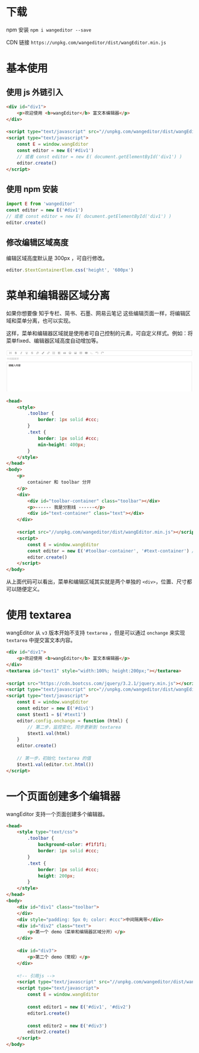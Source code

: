 # 下载

npm 安装 `npm i wangeditor --save`

CDN 链接 `https://unpkg.com/wangeditor/dist/wangEditor.min.js`

# 基本使用

## 使用 js 外链引入

```html
<div id="div1">
    <p>欢迎使用 <b>wangEditor</b> 富文本编辑器</p>
</div>

<script type="text/javascript" src="//unpkg.com/wangeditor/dist/wangEditor.min.js"></script>
<script type="text/javascript">
    const E = window.wangEditor
    const editor = new E('#div1')
    // 或者 const editor = new E( document.getElementById('div1') )
    editor.create()
</script>
```

## 使用 npm 安装

```js
import E from 'wangeditor'
const editor = new E('#div1')
// 或者 const editor = new E( document.getElementById('div1') )
editor.create()
```

## 修改编辑区域高度

编辑区域高度默认是 300px ，可自行修改。

```js
editor.$textContainerElem.css('height', '600px')
```

# 菜单和编辑器区域分离

如果你想要像 知乎专栏、简书、石墨、网易云笔记 这些编辑页面一样，将编辑区域和菜单分离，也可以实现。

这样，菜单和编辑器区域就是使用者可自己控制的元素，可自定义样式。例如：将菜单fixed、编辑器区域高度自动增加等。

![](./_images/separate.png)

```html
<head>
    <style>
        .toolbar {
            border: 1px solid #ccc;
        }
        .text {
            border: 1px solid #ccc;
            min-height: 400px;
        }
    </style>
</head>
<body>
    <p>
        container 和 toolbar 分开
    </p>
    <div>
        <div id="toolbar-container" class="toolbar"></div>
        <p>------ 我是分割线 ------</p>
        <div id="text-container" class="text"></div>
    </div>

    <script src="//unpkg.com/wangeditor/dist/wangEditor.min.js"></script>
    <script>
        const E = window.wangEditor
        const editor = new E('#toolbar-container', '#text-container') // 传入两个元素
        editor.create()
    </script>
</body>
```

从上面代码可以看出，菜单和编辑区域其实就是两个单独的 `<div>`，位置、尺寸都可以随便定义。

# 使用 textarea

wangEditor 从 `v3` 版本开始不支持 `textarea` ，但是可以通过 `onchange` 来实现 `textarea` 中提交富文本内容。

```html
<div id="div1">
    <p>欢迎使用 <b>wangEditor</b> 富文本编辑器</p>
</div>
<textarea id="text1" style="width:100%; height:200px;"></textarea>

<script src="https://cdn.bootcss.com/jquery/3.2.1/jquery.min.js"></script>
<script type="text/javascript" src="//unpkg.com/wangeditor/dist/wangEditor.min.js"></script>
<script type="text/javascript">
    const E = window.wangEditor
    const editor = new E('#div1')
    const $text1 = $('#text1')
    editor.config.onchange = function (html) {
        // 第二步，监控变化，同步更新到 textarea
        $text1.val(html)
    }
    editor.create()

    // 第一步，初始化 textarea 的值
    $text1.val(editor.txt.html())
</script>
```

# 一个页面创建多个编辑器

wangEditor 支持一个页面创建多个编辑器。

```html
<head>
    <style type="text/css">
        .toolbar {
            background-color: #f1f1f1;
            border: 1px solid #ccc;
        }
        .text {
            border: 1px solid #ccc;
            height: 200px;
        }
    </style>
</head>
<body>
    <div id="div1" class="toolbar">
    </div>
    <div style="padding: 5px 0; color: #ccc">中间隔离带</div>
    <div id="div2" class="text">
        <p>第一个 demo（菜单和编辑器区域分开）</p>
    </div>

    <div id="div3">
        <p>第二个 demo（常规）</p>
    </div>

    <!-- 引用js -->
    <script type="text/javascript" src="//unpkg.com/wangeditor/dist/wangEditor.min.js"></script>
    <script type="text/javascript">
        const E = window.wangEditor

        const editor1 = new E('#div1', '#div2')
        editor1.create()

        const editor2 = new E('#div3')
        editor2.create()
    </script>
</body>
```
